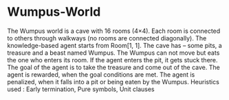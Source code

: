 # Wumpus-World
The Wumpus world is a cave with 16 rooms (4×4). Each room is connected to others through
walkways (no rooms are connected diagonally). The knowledge-based agent starts from
Room[1, 1]. The cave has – some pits, a treasure and a beast named Wumpus. The Wumpus
can not move but eats the one who enters its room. If the agent enters the pit, it gets stuck
there. The goal of the agent is to take the treasure and come out of the cave. The agent is
rewarded, when the goal conditions are met. The agent is penalized, when it falls into a pit or
being eaten by the Wumpus.
Heuristics used : Early termination, Pure symbols, Unit clauses
